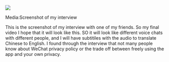 ![]({{site.baseurl}}//IMG_1613.jpg)


Media:Screenshot of my interview

This is the screenshot of my interview with one of my friends. So my final video I hope that it will look like this. SO it will look like different voice chats with different people, and I will have subtitiles with the audio to translate Chinese to English. I found through the interview that not many people know about WeChat privacy policy or the trade off between freely using the app and your own privacy. 